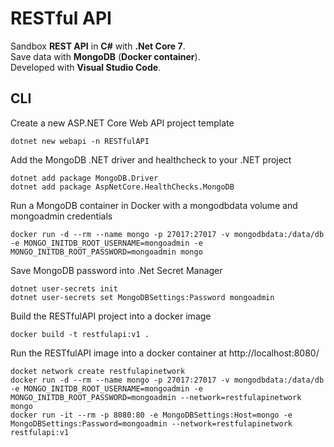 # RESTful API
Sandbox **REST API** in **C#** with **.Net Core 7**.  
Save data with **MongoDB** (**Docker container**).  
Developed with **Visual Studio Code**.

## CLI
Create a new ASP.NET Core Web API project template
```console
dotnet new webapi -n RESTfulAPI
```

Add the MongoDB .NET driver and healthcheck to your .NET project
```console
dotnet add package MongoDB.Driver
dotnet add package AspNetCore.HealthChecks.MongoDB
```

Run a MongoDB container in Docker with a mongodbdata volume and mongoadmin credentials
```console
docker run -d --rm --name mongo -p 27017:27017 -v mongodbdata:/data/db -e MONGO_INITDB_ROOT_USERNAME=mongoadmin -e MONGO_INITDB_ROOT_PASSWORD=mongoadmin mongo
```

Save MongoDB password into .Net Secret Manager 
```console
dotnet user-secrets init
dotnet user-secrets set MongoDBSettings:Password mongoadmin
```

Build the RESTfulAPI project into a docker image
```console
docker build -t restfulapi:v1 .
```

Run the RESTfulAPI image into a docker container at http://localhost:8080/
```console
docket network create restfulapinetwork
docker run -d --rm --name mongo -p 27017:27017 -v mongodbdata:/data/db -e MONGO_INITDB_ROOT_USERNAME=mongoadmin -e MONGO_INITDB_ROOT_PASSWORD=mongoadmin --network=restfulapinetwork mongo
docker run -it --rm -p 8080:80 -e MongoDBSettings:Host=mongo -e MongoDBSettings:Password=mongoadmin --network=restfulapinetwork restfulapi:v1
```